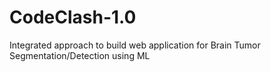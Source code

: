 # CodeClash-1.0
Integrated approach to build web application for Brain Tumor Segmentation/Detection using ML
